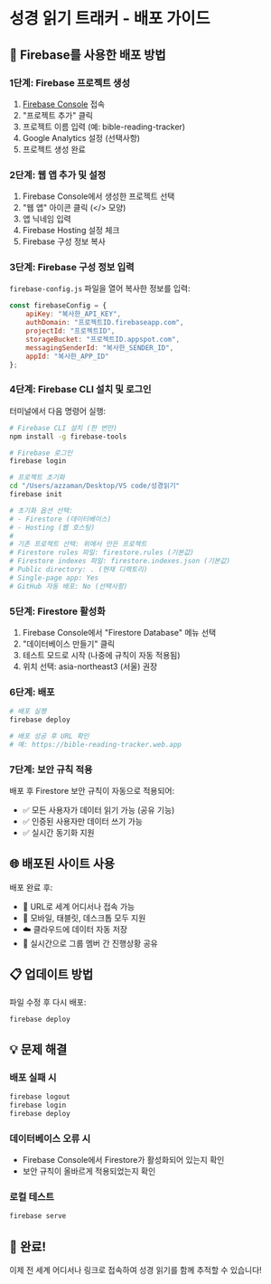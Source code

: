 # 성경 읽기 트래커 - 배포 가이드

## 🚀 Firebase를 사용한 배포 방법

### 1단계: Firebase 프로젝트 생성

1. [Firebase Console](https://console.firebase.google.com/) 접속
2. "프로젝트 추가" 클릭
3. 프로젝트 이름 입력 (예: bible-reading-tracker)
4. Google Analytics 설정 (선택사항)
5. 프로젝트 생성 완료

### 2단계: 웹 앱 추가 및 설정

1. Firebase Console에서 생성한 프로젝트 선택
2. "웹 앱" 아이콘 클릭 (</> 모양)
3. 앱 닉네임 입력
4. Firebase Hosting 설정 체크
5. Firebase 구성 정보 복사

### 3단계: Firebase 구성 정보 입력

`firebase-config.js` 파일을 열어 복사한 정보를 입력:

```javascript
const firebaseConfig = {
    apiKey: "복사한_API_KEY",
    authDomain: "프로젝트ID.firebaseapp.com",
    projectId: "프로젝트ID",
    storageBucket: "프로젝트ID.appspot.com",
    messagingSenderId: "복사한_SENDER_ID",
    appId: "복사한_APP_ID"
};
```

### 4단계: Firebase CLI 설치 및 로그인

터미널에서 다음 명령어 실행:

```bash
# Firebase CLI 설치 (한 번만)
npm install -g firebase-tools

# Firebase 로그인
firebase login

# 프로젝트 초기화
cd "/Users/azzaman/Desktop/VS code/성경읽기"
firebase init

# 초기화 옵션 선택:
# - Firestore (데이터베이스)
# - Hosting (웹 호스팅)
# 
# 기존 프로젝트 선택: 위에서 만든 프로젝트
# Firestore rules 파일: firestore.rules (기본값)
# Firestore indexes 파일: firestore.indexes.json (기본값)
# Public directory: . (현재 디렉토리)
# Single-page app: Yes
# GitHub 자동 배포: No (선택사항)
```

### 5단계: Firestore 활성화

1. Firebase Console에서 "Firestore Database" 메뉴 선택
2. "데이터베이스 만들기" 클릭
3. 테스트 모드로 시작 (나중에 규칙이 자동 적용됨)
4. 위치 선택: asia-northeast3 (서울) 권장

### 6단계: 배포

```bash
# 배포 실행
firebase deploy

# 배포 성공 후 URL 확인
# 예: https://bible-reading-tracker.web.app
```

### 7단계: 보안 규칙 적용

배포 후 Firestore 보안 규칙이 자동으로 적용되어:
- ✅ 모든 사용자가 데이터 읽기 가능 (공유 기능)
- ✅ 인증된 사용자만 데이터 쓰기 가능
- ✅ 실시간 동기화 지원

## 🌐 배포된 사이트 사용

배포 완료 후:
- 🔗 URL로 세계 어디서나 접속 가능
- 📱 모바일, 태블릿, 데스크톱 모두 지원
- ☁️ 클라우드에 데이터 자동 저장
- 🔄 실시간으로 그룹 멤버 간 진행상황 공유

## 📋 업데이트 방법

파일 수정 후 다시 배포:

```bash
firebase deploy
```

## 💡 문제 해결

### 배포 실패 시
```bash
firebase logout
firebase login
firebase deploy
```

### 데이터베이스 오류 시
- Firebase Console에서 Firestore가 활성화되어 있는지 확인
- 보안 규칙이 올바르게 적용되었는지 확인

### 로컬 테스트
```bash
firebase serve
```

## 🎉 완료!

이제 전 세계 어디서나 링크로 접속하여 성경 읽기를 함께 추적할 수 있습니다!
